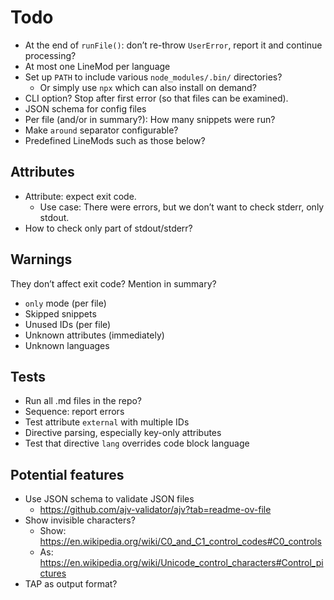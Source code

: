 # Todo

* At the end of `runFile()`: don’t re-throw `UserError`, report it and continue processing?
* At most one LineMod per language
* Set up `PATH` to include various `node_modules/.bin/` directories?
  * Or simply use `npx` which can also install on demand?
* CLI option? Stop after first error (so that files can be examined).
* JSON schema for config files
* Per file (and/or in summary?): How many snippets were run?
* Make `around` separator configurable?
* Predefined LineMods such as those below?

<!--marktest id="asyncTest" around:
function test(_name, callback) {
  return callback();
}
•••
await test();
-->

<!--marktest id="callbackTest" around:
function test(_name, callback) {
  return callback((err) => {
    if (err) {
      throw err;
    }
    process.exit();
  });
}
•••
test();
-->

## Attributes

* Attribute: expect exit code.
  * Use case: There were errors, but we don’t want to check stderr, only stdout.
* How to check only part of stdout/stderr?

## Warnings

They don’t affect exit code? Mention in summary?

* `only` mode (per file)
* Skipped snippets
* Unused IDs (per file)
* Unknown attributes (immediately)
* Unknown languages

## Tests

* Run all .md files in the repo?
* Sequence: report errors 
* Test attribute `external` with multiple IDs
* Directive parsing, especially key-only attributes
* Test that directive `lang` overrides code block language

## Potential features

* Use JSON schema to validate JSON files
  * https://github.com/ajv-validator/ajv?tab=readme-ov-file
* Show invisible characters?
  * Show: https://en.wikipedia.org/wiki/C0_and_C1_control_codes#C0_controls
  * As: https://en.wikipedia.org/wiki/Unicode_control_characters#Control_pictures
* TAP as output format?
